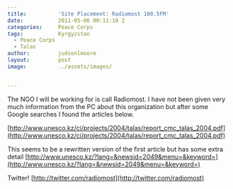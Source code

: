 ```yaml
---
title:			'Site Placement: Radiomost 100.5FM'
date:			2011-05-06 00:11:10 Z
categories:		Peace Corps
tags:			Kyrgyzstan
  - Peace Corps
  - Talas
author:			judsonlmoore
layout:			post
image:			../assets/images/


---
```


The NGO I will be working for is call Radiomost. I have not been given very much information from the PC about this organization but after some Google searches I found the articles below.

[http://www.unesco.kz/ci/projects/2004/talas/report_cmc_talas_2004.pdf](http://www.unesco.kz/ci/projects/2004/talas/report_cmc_talas_2004.pdf)

This seems to be a rewritten version of the first article but has some extra detail
[http://www.unesco.kz/?lang=&newsid=2049&menu=&keyword=](http://www.unesco.kz/?lang=&newsid=2049&menu=&keyword=)

Twitter!
[http://twitter.com/radiomost](http://twitter.com/radiomost)
